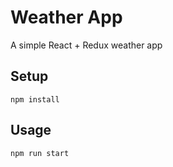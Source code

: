 # Weather App
A simple React + Redux weather app

Setup
-----
```
npm install
```

Usage
-----
```
npm run start
```
